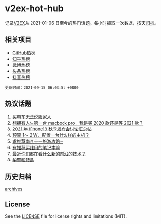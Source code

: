# v2ex-hot-hub

 记录[V2EX](https://www.v2ex.com/)从 2021-01-06 日至今的热门话题。每小时抓取一次数据，按天[归档](archives)。
 
 ## 相关项目

- [GitHub热榜](https://github.com/snaildev/github-hot-hub)
- [知乎热榜](https://github.com/snaildev/zhihu-hot-hub)
- [微博热榜](https://github.com/snaildev/weibo-hot-hub)
- [头条热榜](https://github.com/snaildev/toutiao-hot-hub)
- [抖音热榜](https://github.com/snaildev/douyin-hot-hub)


 `更新时间：2021-09-15 06:03:51 +0800`

## 热议话题

1. [买电车无法说服家人](https://www.v2ex.com/t/801685)
1. [想拥有人生第一台 macbook pro，我是买 2020 款还是等 2021 款？](https://www.v2ex.com/t/801689)
1. [2021 年 iPhone13 秋季发布会讨论汇总帖](https://www.v2ex.com/t/801665)
1. [预算 1～ 2 W，配置一台什么样的主机？](https://www.v2ex.com/t/801675)
1. [求推荐南京十一旅游攻略~](https://www.v2ex.com/t/801666)
1. [有推荐运维用的笔记本嘛](https://www.v2ex.com/t/801676)
1. [最近你们都在看什么新的前沿的技术？](https://www.v2ex.com/t/801721)
1. [华擎粉转黑](https://www.v2ex.com/t/801680)

## 历史归档

[archives](archives)

## License

See the [LICENSE](LICENSE) file for license rights and limitations (MIT).
